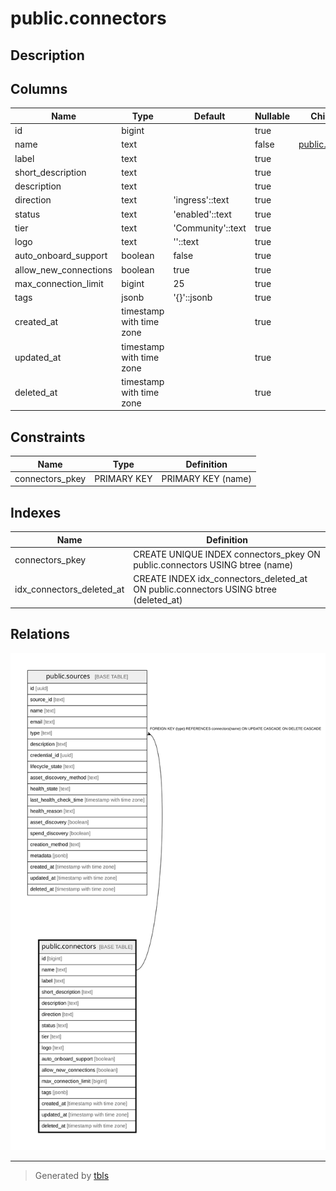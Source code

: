 # public.connectors

## Description

## Columns

| Name | Type | Default | Nullable | Children | Parents | Comment |
| ---- | ---- | ------- | -------- | -------- | ------- | ------- |
| id | bigint |  | true |  |  |  |
| name | text |  | false | [public.sources](public.sources.md) |  |  |
| label | text |  | true |  |  |  |
| short_description | text |  | true |  |  |  |
| description | text |  | true |  |  |  |
| direction | text | 'ingress'::text | true |  |  |  |
| status | text | 'enabled'::text | true |  |  |  |
| tier | text | 'Community'::text | true |  |  |  |
| logo | text | ''::text | true |  |  |  |
| auto_onboard_support | boolean | false | true |  |  |  |
| allow_new_connections | boolean | true | true |  |  |  |
| max_connection_limit | bigint | 25 | true |  |  |  |
| tags | jsonb | '{}'::jsonb | true |  |  |  |
| created_at | timestamp with time zone |  | true |  |  |  |
| updated_at | timestamp with time zone |  | true |  |  |  |
| deleted_at | timestamp with time zone |  | true |  |  |  |

## Constraints

| Name | Type | Definition |
| ---- | ---- | ---------- |
| connectors_pkey | PRIMARY KEY | PRIMARY KEY (name) |

## Indexes

| Name | Definition |
| ---- | ---------- |
| connectors_pkey | CREATE UNIQUE INDEX connectors_pkey ON public.connectors USING btree (name) |
| idx_connectors_deleted_at | CREATE INDEX idx_connectors_deleted_at ON public.connectors USING btree (deleted_at) |

## Relations

![er](public.connectors.svg)

---

> Generated by [tbls](https://github.com/k1LoW/tbls)
